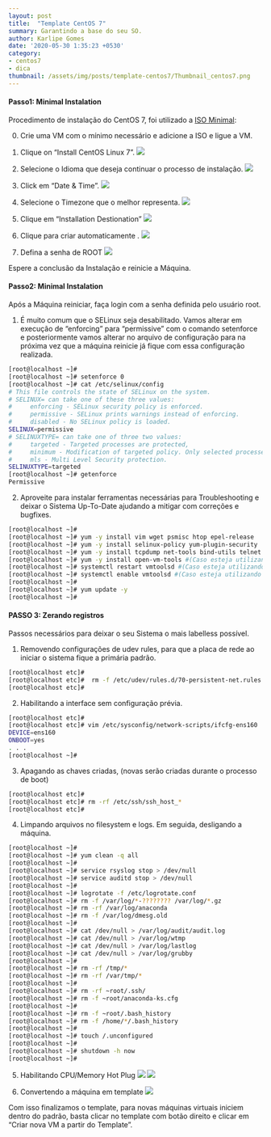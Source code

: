 ```yaml
---
layout: post
title:  "Template CentOS 7"
summary: Garantindo a base do seu SO. 
author: Karlipe Gomes
date: '2020-05-30 1:35:23 +0530'
category: 
- centos7
- dica
thumbnail: /assets/img/posts/template-centos7/Thumbnail_centos7.png
---
```

#### Passo1: Minimal Instalation
Procedimento de  instalação do CentOS 7, foi utilizado a [ISO Minimal](http://mirror.facom.ufms.br/centos/7/isos/x86_64/CentOS-7-x86_64-Minimal-2003.iso):

00. Crie uma VM com o mínimo necessário e adicione a ISO e ligue a VM.

01. Clique on “Install CentOS Linux 7”.
![](/assets/img/posts/template-centos7/template-centos-01.png)

02. Selecione o Idioma que deseja continuar o processo de instalação.
![](/assets/img/posts/template-centos7/template-centos-02.png)

03. Click em “Date & Time”.
![](/assets/img/posts/template-centos7/template-centos-03.png)

04. Selecione o Timezone que o melhor representa.
![](/assets/img/posts/template-centos7/template-centos-04.png)

05. Clique em “Installation Destionation”
![](/assets/img/posts/template-centos7/template-centos-05.png)

06. Clique para criar automaticamente .
![](/assets/img/posts/template-centos7/template-centos-06.png)

07. Defina a senha de ROOT
![](/assets/img/posts/template-centos7/template-centos-08.png)


Espere a conclusão da Instalação e reinicie a Máquina.


#### Passo2: Minimal Instalation
Após a Máquina reiniciar, faça login com a senha definida pelo usuário root.

01. É muito comum que o SELinux seja desabilitado. Vamos alterar em execução de “enforcing” para “permissive” com o comando setenforce e posteriormente vamos alterar no arquivo de configuração para na próxima vez que a máquina reinicie já fique com essa configuração realizada.

```bash
[root@localhost ~]#
[root@localhost ~]# setenforce 0
[root@localhost ~]# cat /etc/selinux/config
# This file controls the state of SELinux on the system.
# SELINUX= can take one of these three values:
#     enforcing - SELinux security policy is enforced.
#     permissive - SELinux prints warnings instead of enforcing.
#     disabled - No SELinux policy is loaded.
SELINUX=permissive
# SELINUXTYPE= can take one of three two values:
#     targeted - Targeted processes are protected,
#     minimum - Modification of targeted policy. Only selected processes are protected.
#     mls - Multi Level Security protection.
SELINUXTYPE=targeted
[root@localhost ~]# getenforce
Permissive
```
02. Aproveite para instalar ferramentas necessárias para Troubleshooting e deixar o Sistema Up-To-Date ajudando a mitigar com correções e bugfixes. 
```bash
[root@localhost ~]#
[root@localhost ~]# yum -y install vim wget psmisc htop epel-release
[root@localhost ~]# yum -y install selinux-policy yum-plugin-security
[root@localhost ~]# yum -y install tcpdump net-tools bind-utils telnet nmap
[root@localhost ~]# yum -y install open-vm-tools #(Caso esteja utilizando VMWARE como virtualizador)
[root@localhost ~]# systemctl restart vmtoolsd #(Caso esteja utilizando VMWARE como virtualizador)
[root@localhost ~]# systemctl enable vmtoolsd #(Caso esteja utilizando VMWARE como virtualizador)
[root@localhost ~]#
[root@localhost ~]# yum update -y
[root@localhost ~]#
```

#### PASSO 3: Zerando registros
Passos necessários para deixar o seu Sistema o mais labelless possível.

01. Removendo configurações de udev rules, para que a placa de rede ao iniciar o sistema fique a primária padrão.
```bash
[root@localhost etc]#
[root@localhost etc]#  rm -f /etc/udev/rules.d/70-persistent-net.rules
[root@localhost etc]#
```

02. Habilitando a interface sem configuração prévia.
```bash
[root@localhost etc]#
[root@localhost etc]# vim /etc/sysconfig/network-scripts/ifcfg-ens160
DEVICE=ens160
ONBOOT=yes
. . .
[root@localhost ~]#
```

03. Apagando as chaves criadas, (novas serão criadas durante o processo de boot)
```bash
[root@localhost etc]#
[root@localhost etc]# rm -rf /etc/ssh/ssh_host_*
[root@localhost etc]#
```

04. Limpando arquivos no filesystem e logs. Em seguida, desligando a máquina.
```bash
[root@localhost ~]#
[root@localhost ~]# yum clean -q all
[root@localhost ~]#
[root@localhost ~]# service rsyslog stop > /dev/null
[root@localhost ~]# service auditd stop > /dev/null
[root@localhost ~]#
[root@localhost ~]# logrotate -f /etc/logrotate.conf
[root@localhost ~]# rm -f /var/log/*-???????? /var/log/*.gz
[root@localhost ~]# rm -rf /var/log/anaconda
[root@localhost ~]# rm -f /var/log/dmesg.old
[root@localhost ~]#
[root@localhost ~]# cat /dev/null > /var/log/audit/audit.log
[root@localhost ~]# cat /dev/null > /var/log/wtmp
[root@localhost ~]# cat /dev/null > /var/log/lastlog
[root@localhost ~]# cat /dev/null > /var/log/grubby
[root@localhost ~]#
[root@localhost ~]# rm -rf /tmp/*
[root@localhost ~]# rm -rf /var/tmp/*
[root@localhost ~]#
[root@localhost ~]# rm -rf ~root/.ssh/
[root@localhost ~]# rm -f ~root/anaconda-ks.cfg
[root@localhost ~]#
[root@localhost ~]# rm -f ~root/.bash_history
[root@localhost ~]# rm -f /home/*/.bash_history
[root@localhost ~]#
[root@localhost ~]# touch /.unconfigured
[root@localhost ~]#
[root@localhost ~]# shutdown -h now
[root@localhost ~]#
```

05. Habilitando CPU/Memory Hot Plug
![](/assets/img/posts/template-centos7/template-centos-11.png)
![](/assets/img/posts/template-centos7/template-centos-12.png)

06. Convertendo a máquina em template
![](/assets/img/posts/template-centos7/template-centos-13.png)


Com isso finalizamos o template, para novas máquinas virtuais iniciem dentro do padrão, basta clicar no template com botão direito e clicar em “Criar nova VM a partir do Template”.